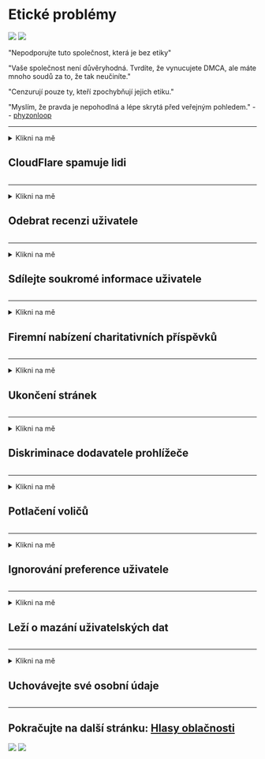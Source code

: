 # Etické problémy

![](https://codeberg.org/crimeflare/cloudflare-tor/media/branch/master/image/itsreallythatbad.jpg)
![](https://codeberg.org/crimeflare/cloudflare-tor/media/branch/master/image/telegram/c81238387627b4bfd3dcd60f56d41626.jpg)

"Nepodporujte tuto společnost, která je bez etiky"

"Vaše společnost není důvěryhodná. Tvrdíte, že vynucujete DMCA, ale máte mnoho soudů za to, že tak neučiníte."

"Cenzurují pouze ty, kteří zpochybňují jejich etiku."

"Myslím, že pravda je nepohodlná a lépe skrytá před veřejným pohledem."  -- [phyzonloop](https://twitter.com/phyzonloop)


---


<details>
<summary>Klikni na mě

## CloudFlare spamuje lidi
</summary>


Cloudflare odesílá nevyžádané e-maily uživatelům, kteří nepoužívají Cloudflare.

- E-maily zasílejte pouze odběratelům, kteří se přihlásili
- Když uživatel řekne „zastavit“, zastavte odesílání e-mailů

Je to tak jednoduché. Ale Cloudflare to nezajímá.
Cloudflare řekl, že použití jejich služby může zastavit všechny spammery nebo útočníky.
Jak můžeme zastavit Cloudflare bez aktivace Cloudflare?


| 🖼 | 🖼 |
| --- | --- |
| ![](https://codeberg.org/crimeflare/cloudflare-tor/media/branch/master/image/cfspam01.jpg) | ![](https://codeberg.org/crimeflare/cloudflare-tor/media/branch/master/image/cfspam03.jpg) |
| ![](https://codeberg.org/crimeflare/cloudflare-tor/media/branch/master/image/cfspam02.jpg) | ![](https://codeberg.org/crimeflare/cloudflare-tor/media/branch/master/image/cfspambrittany.jpg)<br>![](https://codeberg.org/crimeflare/cloudflare-tor/media/branch/master/image/cfspamtwtr.jpg) |

</details>

---

<details>
<summary>Klikni na mě

## Odebrat recenzi uživatele
</summary>


Negativní recenze Cloudflare censor.
Pokud na Twitteru zveřejníte text proti Cloudflare, máte šanci získat odpověď od zaměstnance Cloudflare zprávou „Ne, není to“.
Pokud na některý web s recenzemi pošlete negativní recenzi, pokusí se jej cenzurovat.


| 🖼 | 🖼 |
| --- | --- |
| ![](https://codeberg.org/crimeflare/cloudflare-tor/media/branch/master/image/cfcenrev_01.jpg)<br>![](https://codeberg.org/crimeflare/cloudflare-tor/media/branch/master/image/cfcenrev_02.jpg) | ![](https://codeberg.org/crimeflare/cloudflare-tor/media/branch/master/image/cfcenrev_03.jpg) |

</details>

---

<details>
<summary>Klikni na mě

## Sdílejte soukromé informace uživatele
</summary>


Cloudflare má obrovský problém s obtěžováním.
Cloudflare sdílí osobní údaje těch, kteří si stěžují na hostované stránky.
Někdy vás požádají o poskytnutí skutečného ID.
Pokud se nechcete nechat obtěžovat, napadat, bít nebo zabíjet, raději se držte dál od webů Cloudflared.


| 🖼 | 🖼 |
| --- | --- |
| ![](https://codeberg.org/crimeflare/cloudflare-tor/media/branch/master/image/cfdox_what.jpg) | ![](https://codeberg.org/crimeflare/cloudflare-tor/media/branch/master/image/cfdox_swat.jpg) |
| ![](https://codeberg.org/crimeflare/cloudflare-tor/media/branch/master/image/cfdox_kill.jpg) | ![](https://codeberg.org/crimeflare/cloudflare-tor/media/branch/master/image/cfdox_threat.jpg) |
| ![](https://codeberg.org/crimeflare/cloudflare-tor/media/branch/master/image/cfdox_dox.jpg) | ![](https://codeberg.org/crimeflare/cloudflare-tor/media/branch/master/image/cfdox_ex1.jpg)<br>![](https://codeberg.org/crimeflare/cloudflare-tor/media/branch/master/image/cfdox_ex2.jpg) |

</details>

---

<details>
<summary>Klikni na mě

## Firemní nabízení charitativních příspěvků
</summary>


CloudFlare požaduje charitativní příspěvky.
Je docela děsivé, že americká korporace by požádala o charitu spolu s neziskovými organizacemi, které mají dobré důvody.
Pokud rádi blokujete lidi nebo ztrácíte čas jiných lidí, možná budete chtít objednat zaměstnancům společnosti Cloudflare nějaké pizzy.


![](https://codeberg.org/crimeflare/cloudflare-tor/media/branch/master/image/cfdonate.jpg)

</details>

---

<details>
<summary>Klikni na mě

## Ukončení stránek
</summary>


Co uděláte, pokud váš web náhle klesne?
Existují zprávy o tom, že Cloudflare bez upozornění varuje, že uživatel konfiguruje nebo zastavuje službu uživatele.
Doporučujeme vám najít lepšího poskytovatele.

![](https://codeberg.org/crimeflare/cloudflare-tor/media/branch/master/image/cftmnt.jpg)

</details>

---

<details>
<summary>Klikni na mě

## Diskriminace dodavatele prohlížeče
</summary>


CloudFlare poskytuje preferenční zacházení těm, kteří používají Firefox, zatímco poskytuje nepřátelské zacházení uživatelům jiných prohlížečů než Tor.
Uživatelům, kteří oprávněně odmítají vykonávat nesvobodný javascript, se také dostává nepřátelského zacházení.
Tato nerovnost v přístupu je zneužitím neutrality sítě a zneužitím moci.

![](https://codeberg.org/crimeflare/cloudflare-tor/media/branch/master/image/browdifftbcx.gif)

- Vlevo: Prohlížeč Tor, vpravo: Chrome. Stejná adresa IP.

![](https://codeberg.org/crimeflare/cloudflare-tor/media/branch/master/image/browserdiff.jpg)

- Vlevo: Tor Browser Javascript Disabled, Cookie Enabled
- Vpravo: Chrome Javascript povolen, cookie zakázáno

![](https://codeberg.org/crimeflare/cloudflare-tor/media/branch/master/image/cfsiryoublocked.jpg)

- QuteBrowser (menší prohlížeč) bez Tor (Clearnet IP)

| ***Prohlížeč*** | ***Ošetření přístupu*** |
| --- | --- |
| Tor Browser (Javascript povolen) | přístup povolen |
| Firefox (Javascript povolen) | přístup snížen |
| Chromium (Javascript povolen) | přístup snížen |
| Chromium or Firefox (Javascript zakázán) | přístup odepřen |
| Chromium or Firefox (Cookie zakázáno) | přístup odepřen |
| QuteBrowser | přístup odepřen |
| lynx | přístup odepřen |
| w3m | přístup odepřen |
| wget | přístup odepřen |


Proč nepoužívat tlačítko Audio k vyřešení snadné výzvy?

Ano, existuje zvukové tlačítko, ale na Tor vždy nefunguje.
Tuto zprávu dostanete, když na ni kliknete:

```
Zkuste to později znovu
Váš počítač nebo síť může odesílat automatické dotazy.
V zájmu ochrany našich uživatelů nemůžeme váš požadavek zpracovat.
Pro více informací navštivte naši stránku nápovědy
```

</details>

---

<details>
<summary>Klikni na mě

## Potlačení voličů
</summary>


Voliči ve státech USA se registrují, aby nakonec hlasovali prostřednictvím webové stránky státního tajemníka ve státě svého bydliště.
Úřady státního tajemníka ovládané republikány se zapojují do potlačování voličů tím, že prohledávají webové stránky státního tajemníka prostřednictvím služby Cloudflare.
Cloudflareovo nepřátelské zacházení s uživateli Tor, jeho pozice MITM jako centralizovaného globálního bodu dohledu a jeho škodlivá role celkově činí potenciální voliče neochotné se zaregistrovat.
Obzvláště liberálové mají sklon přijímat soukromí.
Formuláře pro registraci voličů shromažďují citlivé informace o politickém sklonu voliče, jeho fyzické fyzické adrese, čísle sociálního zabezpečení a datu narození.
Většina států zveřejňuje pouze podmnožinu těchto informací, ale Cloudflare vidí všechny tyto informace, když se někdo zaregistruje k hlasování.

Povšimněte si, že registrace papíru neobchází Cloudflare, protože tajemník pracovníků pracovníků státní správy pro zadávání dat bude pravděpodobně pro zadávání dat používat webovou stránku Cloudflare.

| 🖼 | 🖼 |
| --- | --- |
| ![](https://codeberg.org/crimeflare/cloudflare-tor/media/branch/master/image/cfvotm_01.jpg) | ![](https://codeberg.org/crimeflare/cloudflare-tor/media/branch/master/image/cfvotm_02.jpg) |

- Change.org je slavný web pro shromažďování hlasů a jednání.
“lidé všude začínají kampaně, mobilizují příznivce a spolupracují s tvůrci rozhodnutí na řešení.”
Bohužel mnoho lidí nemůže zobrazit change.org vůbec kvůli agresivnímu filtru Cloudflare.
Je jim blokováno podepsání petice, čímž jsou vyloučeny z demokratického procesu.
Použití jiné platformy bez cloudů, jako je OpenPetition, pomáhá problém vyřešit.

| 🖼 | 🖼 |
| --- | --- |
| ![](https://codeberg.org/crimeflare/cloudflare-tor/media/branch/master/image/changeorgasn.jpg) | ![](https://codeberg.org/crimeflare/cloudflare-tor/media/branch/master/image/changeorgtor.jpg) |

- „Athénský projekt“ společnosti Cloudflare nabízí bezplatnou ochranu podnikových úrovní na webových stránkách pro státní a místní volby.
Řekli, že „jejich voliči mají přístup k informacím o volbách a registraci voličů“, ale je to lež, protože mnoho lidí prostě nemůže prohlížet web vůbec.

</details>

---

<details>
<summary>Klikni na mě

## Ignorování preference uživatele
</summary>


Pokud se odhlásíte, očekáváte, že o tom neobdržíte žádný e-mail.
Cloudflare ignoruje preference uživatele a sdílí data s korporacemi třetích stran bez souhlasu zákazníka.
Pokud používáte bezplatný tarif, občas vám pošlou e-mail s žádostí o zakoupení měsíčního předplatného.

![](https://codeberg.org/crimeflare/cloudflare-tor/media/branch/master/image/cfviopl_tp.jpg)

</details>

---

<details>
<summary>Klikni na mě

## Leží o mazání uživatelských dat
</summary>


Podle tohoto zákaznického blogu typu cloudflare spočívá Cloudflare v mazání účtů.
V dnešní době si mnoho společností vaše data uchová po uzavření nebo odebrání účtu.
Většina dobrých společností o tom zmiňuje ve svých zásadách ochrany osobních údajů.
Cloudflare? Ne.

```
2019-08-05 CloudFlare mi poslal potvrzení, že můj účet odstranili.
2019-10-02 Obdržel jsem e-mail od CloudFlare „protože jsem zákazník“
```

Cloudflare nevěděla o slovu „odstranit“.
Pokud je skutečně odstraněn, proč tento bývalý zákazník dostal e-mail?
Také zmínil, že zásady ochrany soukromí Cloudflare o tom nezmiňují.

```
Jejich nové zásady ochrany osobních údajů nezmínily uchovávání údajů po dobu jednoho roku.
```

![](https://codeberg.org/crimeflare/cloudflare-tor/media/branch/master/image/cfviopl_notdel.jpg)

Jak můžete věřit Cloudflare, pokud je jejich ochrana soukromí LIE?

</details>

---

<details>
<summary>Klikni na mě

## Uchovávejte své osobní údaje
</summary>


Odstranění účtu Cloudflare je obtížné.

```
Vložte podpůrný lístek pomocí kategorie „Účet“,
a požádat o odstranění účtu v těle zprávy.
Před žádostí o smazání musíte mít k účtu nepřipojené žádné domény ani kreditní karty.
```

Tento potvrzovací e-mail obdržíte.

![](https://codeberg.org/crimeflare/cloudflare-tor/media/branch/master/image/cf_deleteandkeep.jpg)

„Začali jsme zpracovávat vaši žádost o odstranění“, ale „Vaše osobní údaje budeme i nadále ukládat“.

Můžete tomu věřit?

</details>

---

## Pokračujte na další stránku:   [Hlasy oblačnosti](../PEOPLE.md)

![](https://codeberg.org/crimeflare/cloudflare-tor/media/branch/master/image/freemoldybread.jpg)
![](https://codeberg.org/crimeflare/cloudflare-tor/media/branch/master/image/cfisnotanoption.jpg)
